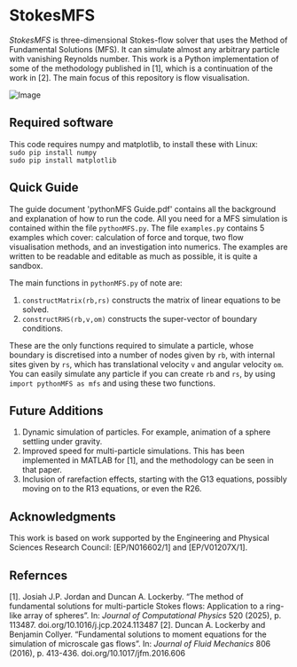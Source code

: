 # StokesMFS
_StokesMFS_ is three-dimensional Stokes-flow solver that uses the Method of Fundamental Solutions (MFS). It can simulate almost any arbitrary particle with vanishing Reynolds number. This work is a Python implementation of some of the methodology published in [1], which is a continuation of the work in [2]. The main focus of this repository is flow visualisation. 

![Image](https://github.com/user-attachments/assets/addfc926-54e0-4230-806c-ca8c20cf7540)

## Required software
This code requires numpy and matplotlib, to install these with Linux:\
`sudo pip install numpy`\
`sudo pip install matplotlib`

## Quick Guide
The guide document 'pythonMFS Guide.pdf' contains all the background and explanation of how to run the code. All you need for a MFS simulation is contained within the file `pythonMFS.py`. The file `examples.py` contains 5 examples which cover: calculation of force and torque, two flow visualisation methods, and an investigation into numerics. The examples are written to be readable and editable as much as possible, it is quite a sandbox.

The main functions in `pythonMFS.py` of note are:
1. `constructMatrix(rb,rs)` constructs the matrix of linear equations to be solved.
2. `constructRHS(rb,v,om)` constructs the super-vector of boundary conditions.

These are the only functions required to simulate a particle, whose boundary is discretised into a number of nodes given by `rb`, with internal sites given by `rs`, which has translational velocity `v` and angular velocity `om`. You can easily simulate any particle if you can create `rb` and `rs`, by using `import pythonMFS as mfs` and using these two functions.

## Future Additions
1. Dynamic simulation of particles. For example, animation of a sphere settling under gravity.
2. Improved speed for multi-particle simulations. This has been implemented in MATLAB for [1], and the methodology can be seen in that paper.
3. Inclusion of rarefaction effects, starting with the G13 equations, possibly moving on to the R13 equations, or even the R26.

## Acknowledgments
This work is based on work supported by the Engineering and Physical Sciences Research Council: [EP/N016602/1] and [EP/V01207X/1].

## Refernces 
[1]. Josiah J.P. Jordan and Duncan A. Lockerby. “The method of fundamental solutions for multi-particle Stokes flows: Application to a ring-like array of spheres”. In: _Journal of Computational Physics_ 520 (2025), p. 113487. doi.org/10.1016/j.jcp.2024.113487
[2]. Duncan A. Lockerby and Benjamin Collyer. “Fundamental solutions to moment equations for the simulation of microscale gas flows”. In: _Journal of Fluid Mechanics_ 806 (2016), p. 413-436. doi.org/10.1017/jfm.2016.606 
